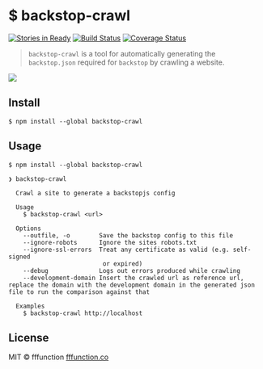 # $ backstop-crawl
[![Stories in Ready](https://badge.waffle.io/fffunction/backstop-crawl.svg?label=ready&title=Ready)](http://waffle.io/fffunction/backstop-crawl) [![Build Status](https://travis-ci.org/fffunction/backstop-crawl.svg?branch=master)](https://travis-ci.org/fffunction/backstop-crawl) [![Coverage Status](https://coveralls.io/repos/github/fffunction/backstop-crawl/badge.svg?branch=master)](https://coveralls.io/github/fffunction/backstop-crawl?branch=master)

> `backstop-crawl` is a tool for automatically generating the `backstop.json` required for `backstop` by crawling a website.

![](http://i.imgur.com/yv57RDo.gif)

## Install

```
$ npm install --global backstop-crawl
```

## Usage

```
$ npm install --global backstop-crawl
```

```
❯ backstop-crawl

  Crawl a site to generate a backstopjs config

  Usage
    $ backstop-crawl <url>

  Options
    --outfile, -o        Save the backstop config to this file
    --ignore-robots      Ignore the sites robots.txt
    --ignore-ssl-errors  Treat any certificate as valid (e.g. self-signed
                          or expired)
    --debug              Logs out errors produced while crawling
    --development-domain Insert the crawled url as reference url, replace the domain with the development domain in the generated json file to run the comparison against that

  Examples
    $ backstop-crawl http://localhost

```


## License

MIT © fffunction [fffunction.co](fffunction.co)
